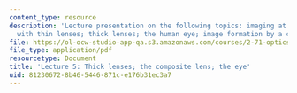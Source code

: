 ```yaml
---
content_type: resource
description: 'Lecture presentation on the following topics: imaging at finite distances
  with thin lenses; thick lenses; the human eye; image formation by a composite lens.'
file: https://ol-ocw-studio-app-qa.s3.amazonaws.com/courses/2-71-optics-spring-2009/812306728b465446871ce176b31ec3a7_MIT2_71S09_lec05.pdf
file_type: application/pdf
resourcetype: Document
title: 'Lecture 5: Thick lenses; the composite lens; the eye'
uid: 81230672-8b46-5446-871c-e176b31ec3a7
---
```

